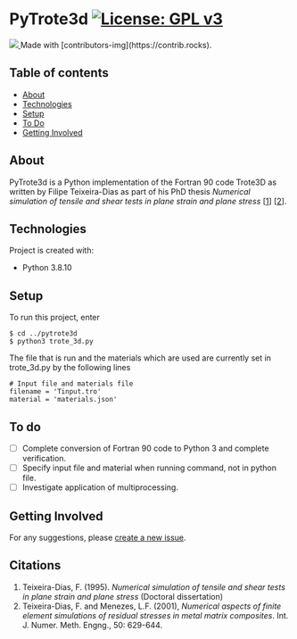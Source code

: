 # PyTrote3d [![License: GPL v3](https://img.shields.io/badge/License-GPLv3-blue.svg)](https://www.gnu.org/licenses/gpl-3.0) 

<a href = "https://github.com/younjames/trote3d/graphs/contributors">
<img src = "https://contrib.rocks/image?repo = younjames/trote3d"/>
</a>
Made with [contributors-img](https://contrib.rocks).

## Table of contents
* [About](#about)
* [Technologies](#technologies)
* [Setup](#setup)
* [To Do](#to_do)
* [Getting Involved](#getting_involved)


## About
PyTrote3d is a Python implementation of the Fortran 90 code Trote3D as written by Filipe Teixeira-Dias as part of his PhD thesis *Numerical simulation of tensile and shear tests in plane strain and plane stress* [[1][1]] [[2][2]].  
	
## Technologies
Project is created with:
* Python 3.8.10
	
## Setup
To run this project, enter

```
$ cd ../pytrote3d
$ python3 trote_3d.py
```

The file that is run and the materials which are used are currently set in trote_3d.py by the following lines

```
# Input file and materials file
filename = 'Tinput.tro'
material = 'materials.json'
```
## To do
- [ ] Complete conversion of Fortran 90 code to Python 3 and complete verification.
- [ ] Specify input file and material when running command, not in python file.
- [ ] Investigate application of multiprocessing.

## Getting Involved
For any suggestions, please [create a new issue](https://github.com/younjames/trote3d/issues).

## Citations
1. Teixeira-Dias, F. (1995). *Numerical simulation of tensile and shear tests in plane strain and plane stress* (Doctoral dissertation)
2. Teixeira-Dias, F. and Menezes, L.F. (2001), *Numerical aspects of finite element simulations of residual stresses in metal matrix composites*. Int. J. Numer. Meth. Engng., 50: 629-644.


[1]: https://www.researchgate.net/publication/237021517_Numerical_simulation_of_tensile_and_shear_tests_in_plane_strain_and_plane_stress
[2]: https://doi.org/10.1002/1097-0207(20010130)50:3<629::AID-NME41>3.0.CO;2-7



